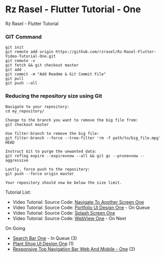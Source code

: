 # Rz Rasel - Flutter Tutorial - One
Rz Rasel - Flutter Tutorial

### GIT Command
```git_command
git init
git remote add origin https://github.com/rzrasel/Rz-Rasel-Flutter-Video-Tutorial-One.git
git remote -v
git fetch && git checkout master
git add .
git commit -m "Add Readme & Git Commit File"
git pull
git push --all
```

### Reducing the repository size using Git
```
Navigate to your repository:
cd my_repository/

Change to the branch you want to remove the big file from:
git checkout master

Use filter-branch to remove the big file:
git filter-branch --force --tree-filter 'rm -f path/to/big_file.mpg' HEAD

Instruct Git to purge the unwanted data:
git reflog expire --expire=now --all && git gc --prune=now --aggressive

Lastly, force push to the repository:
git push --force origin master

Your repository should now be below the size limit.
```

Tutorial List:
* Video Tutorial: []() Source Code: [Navigate To Another Screen One](https://github.com/rzrasel/Rz-Rasel-Flutter-Tutorial-One/tree/Flutter-Tutorial-Navigate-To-Another-Screen-One)
* Video Tutorial: []() Source Code: [Portfolio UI Design One](https://github.com/rzrasel/Rz-Rasel-Flutter-Tutorial-One/tree/Flutter-Tutorial-Portfolio-UI-Design-One) - On Queue
* Video Tutorial: []() Source Code: [Splash Screen One](https://github.com/rzrasel/Flutter-Tutorial-Rz-Rasel/tree/Flutter-Tutorial-Splash-Screen-One)
* Video Tutorial: []() Source Code: [WebView One](https://github.com/rzrasel/Rz-Rasel-Flutter-Tutorial-One/tree/Flutter-Tutorial-WebView-One) - On Next


On Going
* [Search Bar One](https://github.com/rzrasel/Rz-Rasel-Flutter-Tutorial-One/tree/Flutter-Tutorial-Search-Bar-One) - In Queue (3)
* [Plant Shop UI Design One](https://github.com/rzrasel/Rz-Rasel-Flutter-Tutorial-One/tree/Flutter-Tutorial-Plant-Shop-UI-One) (1)
* [Responsive Top Navigation Bar Web And Mobile - One](https://github.com/rzrasel/Rz-Rasel-Flutter-Tutorial-One/tree/Flutter-Tutorial-Responsive-Top-Navigation-Bar-Web-And-Mobile-One) (2)
